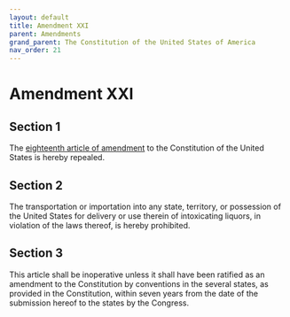 ```yaml
---
layout: default
title: Amendment XXI
parent: Amendments
grand_parent: The Constitution of the United States of America
nav_order: 21
---
```


# Amendment XXI

## Section 1

The [eighteenth article of amendment](amendmentxviii.md) to the Constitution of the United States is hereby repealed.

## Section 2

The transportation or importation into any state, territory, or possession of the United States for delivery or use therein of intoxicating liquors, in violation of the laws thereof, is hereby prohibited.

## Section 3

This article shall be inoperative unless it shall have been ratified as an amendment to the Constitution by conventions in the several states, as provided in the Constitution, within seven years from the date of the submission hereof to the states by the Congress.